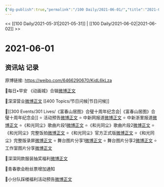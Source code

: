 ```yaml
---
{"dg-publish":true,"permalink":"/100 Daily/2021-06-01/","title":"2021-06-01","created":"2023-04-09T20:58:52.505+08:00","updated":"2023-04-09T21:00:00.251+08:00"}
---
```



<< [[100 Daily/2021-05-31\|2021-05-31]] | [[100 Daily/2021-06-02\|2021-06-02]] >>

# 2021-06-01

## 资讯站 记录

原博链接: https://weibo.com/6466290670/KidL6kLza

💫每日•早安
《动画城》合辑[微博正文](https://m.weibo.cn/6466290670/4643188268859758)

💫深深营业[微博正文](https://m.weibo.cn/6466290670/4643396930506011) [[400 Topics/节日问候\|节日问候]]

💫[[300 Events/301 Lives/《富春山居图》合璧十周年纪念会\|《富春山居图》合璧十周年纪念会]]
⭐ 活动预告[微博正文](https://m.weibo.cn/6466290670/4643219197134327)
⭐ 中新网报道[微博正文](https://m.weibo.cn/1784473157/4643396540959910)
⭐ 中新浙里报道[微博正文](https://m.weibo.cn/6466290670/4643345249340089)
⭐《和光同尘》歌曲片段1[微博正文](https://m.weibo.cn/6466290670/4643244208296856)
⭐《和光同尘》歌曲片段2[微博正文](https://m.weibo.cn/6466290670/4643256577037145)
⭐《和光同尘》完整饭拍[微博正文](https://m.weibo.cn/6466290670/4643286083699951)
⭐《和光同尘》官方正式版[微博正文](https://m.weibo.cn/6466290670/4643291675754540)
⭐《和光同尘》完整版录屏[微博正文](https://m.weibo.cn/6466290670/4643317747026023)
⭐ 舞台图片分享1[微博正文](https://m.weibo.cn/6466290670/4643294301393404)
⭐ 舞台图片分享2[微博正文](https://m.weibo.cn/6466290670/4643348483151207)
⭐ 工作室图片分享[微博正文](https://m.weibo.cn/6466290670/4643424483414644)

💫深深同款服装抽奖福利[微博正文](https://m.weibo.cn/6466290670/4643362886650708)

💫青春歌会粉丝票增加通知[](https://m.weibo.cn/6466290670/4643224938874391)

💫小分队踩楼福利活动预告[微博正文](https://m.weibo.cn/6466290670/4643335808223838)
